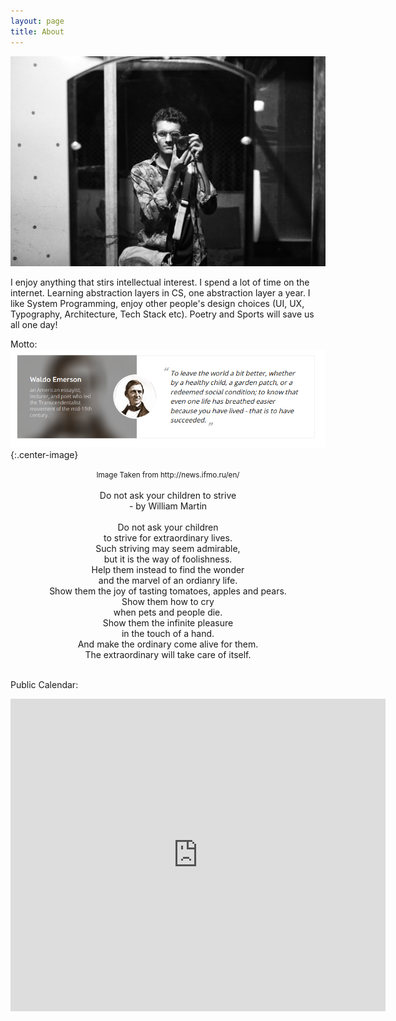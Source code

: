 ```yaml
---
layout: page
title: About
---
```


<p align="center"> 
<img src="/post_images/ove.jpg">
</p>

I enjoy anything that stirs intellectual interest. I spend a lot of time on the internet. Learning abstraction layers in CS, one abstraction layer a year. I like System Programming, enjoy other people's design choices (UI, UX, Typography, Architecture, Tech Stack etc). Poetry and Sports will save us all one day!

Motto: 
![Favourite Quote: To leave the world a bit better, whether by a healthy child, a graden pathch, or a redeemed social condition; to know that even one life has breathed easier because you have lived - that is to have succeeded](/post_images/about/itmo.png){:.center-image}
<center> <small>Image Taken from http://news.ifmo.ru/en/</small> </center> <br>



<center>
Do not ask your children to strive </br>
- by William Martin </br>
<br/>
Do not ask your children </br>
to strive for extraordinary lives. </br>
Such striving may seem admirable, </br> 
but it is the way of foolishness. </br>
Help them instead to find the wonder </br>
and the marvel of an ordianry life. </br>
Show them the joy of tasting tomatoes, apples and pears. </br>
Show them how to cry </br>
when pets and people die. </br>
Show them the infinite pleasure </br>
in the touch of a hand. </br>
And make the ordinary come alive for them. </br>
The extraordinary will take care of itself. </br>
</center>
<br>

Public Calendar: 
<br>
<center>
    <iframe src="https://calendar.google.com/calendar/embed?height=500&amp;wkst=1&amp;bgcolor=%23ffffff&amp;ctz=Asia%2FDhaka&amp;src=ZWgydDE2YzB2YmwxYXBxNmlwNjhtMzl2cHNAZ3JvdXAuY2FsZW5kYXIuZ29vZ2xlLmNvbQ&amp;color=%23E67C73&amp;showPrint=0&amp;showTabs=0&amp;showCalendars=0&amp;showNav=0&amp;title=Lockdown%20Leisure%20and%20Programming%20Contests%20" style="border-width:0" width="600" height="500" frameborder="0" scrolling="no"></iframe>
</center>

<br>
<br>
